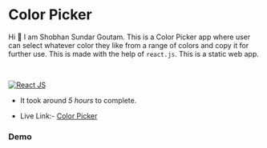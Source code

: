 # Color Picker

Hi 👋 I am Shobhan Sundar Goutam. This is a Color Picker app where user can select whatever color they like from a range of colors and copy it for further use. This is made with the help of `react.js`. This is a static web app.

<br>

[![React JS](https://img.shields.io/badge/ReactJS-blue.svg)](https://opensource.org/licenses/)

- It took around _5 hours_ to complete.

- Live Link:- [Color Picker](https://color-picker-ssg.netlify.app/)

### Demo
